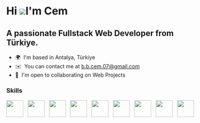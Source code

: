 # Hi ![](https://user-images.githubusercontent.com/18350557/176309783-0785949b-9127-417c-8b55-ab5a4333674e.gif)I'm Cem

## A passionate Fullstack Web Developer from Türkiye.

- 🌍  I'm based in Antalya, Türkiye
- ✉️  You can contact me at [b.b.cem.07@gmail.com](mailto:b.b.cem.07@gmail.com)
- 🤝  I'm open to collaborating on Web Projects

### Skills

<p align="left">
<img src="https://unpkg.com/icon-burst@1.0.0/icons/default/mongodb.svg" width="45" height="45" />&nbsp;&nbsp;
<img src="https://cdn.jsdelivr.net/gh/devicons/devicon@latest/icons/express/express-original.svg" width="45" height="45" />&nbsp;&nbsp;
<img src="https://cdn.jsdelivr.net/gh/devicons/devicon@latest/icons/react/react-original.svg" width="45" height="45" />&nbsp;&nbsp;
<img src="https://cdn.jsdelivr.net/gh/devicons/devicon@latest/icons/redux/redux-original.svg" width="45" height="45" />&nbsp;&nbsp;
<img src="https://cdn.jsdelivr.net/gh/devicons/devicon@latest/icons/nodejs/nodejs-plain-wordmark.svg" width="45" height="45" />&nbsp;&nbsp;
<img src="https://cdn.jsdelivr.net/gh/devicons/devicon@latest/icons/tailwindcss/tailwindcss-original.svg" width="45" height="45" />&nbsp;&nbsp;
<img src="https://cdn.jsdelivr.net/gh/devicons/devicon@latest/icons/bootstrap/bootstrap-original.svg" width="45" height="45" />&nbsp;&nbsp;
<img src="https://cdn.jsdelivr.net/gh/devicons/devicon@latest/icons/sass/sass-original.svg" width="45" height="45" />&nbsp;&nbsp;
<img src="https://cdn.jsdelivr.net/gh/devicons/devicon@latest/icons/python/python-original.svg" width="45" height="45" />
</p>

